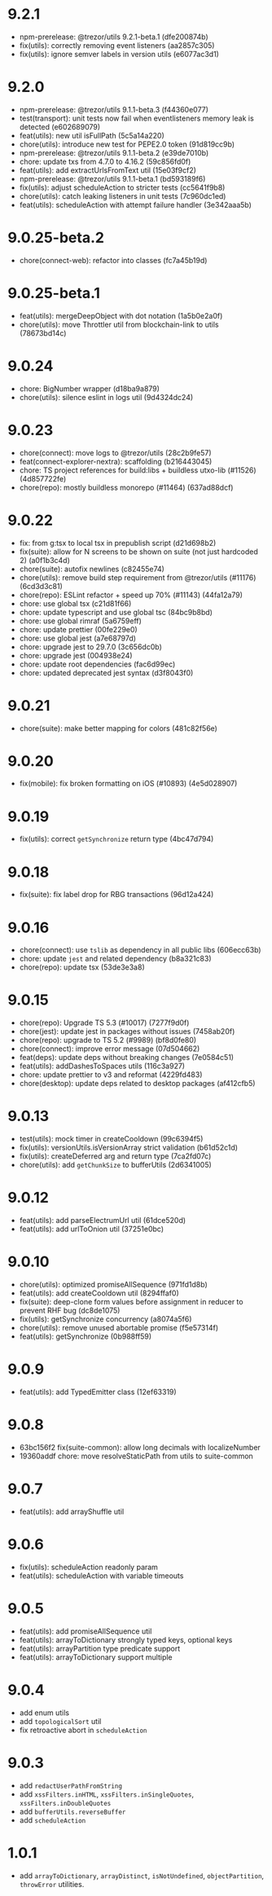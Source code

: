 # 9.2.1

-   npm-prerelease: @trezor/utils 9.2.1-beta.1 (dfe200874b)
-   fix(utils): correctly removing event listeners (aa2857c305)
-   fix(utils): ignore semver labels in version utils (e6077ac3d1)

# 9.2.0

-   npm-prerelease: @trezor/utils 9.1.1-beta.3 (f44360e077)
-   test(transport): unit tests now fail when eventlisteners memory leak is detected (e602689079)
-   feat(utils): new util isFullPath (5c5a14a220)
-   chore(utils): introduce new test for PEPE2.0 token (91d819cc9b)
-   npm-prerelease: @trezor/utils 9.1.1-beta.2 (e39de7010b)
-   chore: update txs from 4.7.0 to 4.16.2 (59c856fd0f)
-   feat(utils): add extractUrlsFromText util (15e03f9cf2)
-   npm-prerelease: @trezor/utils 9.1.1-beta.1 (bd593189f6)
-   fix(utils): adjust scheduleAction to stricter tests (cc5641f9b8)
-   chore(utils): catch leaking listeners in unit tests (7c960dc1ed)
-   feat(utils): scheduleAction with attempt failure handler (3e342aaa5b)

# 9.0.25-beta.2

-   chore(connect-web): refactor into classes (fc7a45b19d)

# 9.0.25-beta.1

-   feat(utils): mergeDeepObject with dot notation (1a5b0e2a0f)
-   chore(utils): move Throttler util from blockchain-link to utils (78673bd14c)

# 9.0.24

-   chore: BigNumber wrapper (d18ba9a879)
-   chore(utils): silence eslint in logs util (9d4324dc24)

# 9.0.23

-   chore(connect): move logs to @trezor/utils (28c2b9fe57)
-   feat(connect-explorer-nextra): scaffolding (b216443045)
-   chore: TS project references for build:libs + buildless utxo-lib (#11526) (4d857722fe)
-   chore(repo): mostly buildless monorepo (#11464) (637ad88dcf)

# 9.0.22

-   fix: from g:tsx to local tsx in prepublish script (d21d698b2)
-   fix(suite): allow for N screens to be shown on suite (not just hardcoded 2) (a0f1b3c4d)
-   chore(suite): autofix newlines (c82455e74)
-   chore(utils): remove build step requirement from @trezor/utils (#11176) (6cd3d3c81)
-   chore(repo): ESLint refactor + speed up 70% (#11143) (44fa12a79)
-   chore: use global tsx (c21d81f66)
-   chore: update typescript and use global tsc (84bc9b8bd)
-   chore: use global rimraf (5a6759eff)
-   chore: update prettier (00fe229e0)
-   chore: use global jest (a7e68797d)
-   chore: upgrade jest to 29.7.0 (3c656dc0b)
-   chore: upgrade jest (004938e24)
-   chore: update root dependencies (fac6d99ec)
-   chore: updated deprecated jest syntax (d3f8043f0)

# 9.0.21

-   chore(suite): make better mapping for colors (481c82f56e)

# 9.0.20

-   fix(mobile): fix broken formatting on iOS (#10893) (4e5d028907)

# 9.0.19

-   fix(utils): correct `getSynchronize` return type (4bc47d794)

# 9.0.18

-   fix(suite): fix label drop for RBG transactions (96d12a424)

# 9.0.16

-   chore(connect): use `tslib` as dependency in all public libs (606ecc63b)
-   chore: update `jest` and related dependency (b8a321c83)
-   chore(repo): update tsx (53de3e3a8)

# 9.0.15

-   chore(repo): Upgrade TS 5.3 (#10017) (7277f9d0f)
-   chore(jest): update jest in packages without issues (7458ab20f)
-   chore(repo): upgrade to TS 5.2 (#9989) (bf8d0fe80)
-   chore(connect): improve error message (07d504662)
-   feat(deps): update deps without breaking changes (7e0584c51)
-   feat(utils): addDashesToSpaces utils (116c3a927)
-   chore: update prettier to v3 and reformat (4229fd483)
-   chore(desktop): update deps related to desktop packages (af412cfb5)

# 9.0.13

-   test(utils): mock timer in createCooldown (99c6394f5)
-   fix(utils): versionUtils.isVersionArray strict validation (b61d52c1d)
-   fix(utils): createDeferred arg and return type (7ca2fd07c)
-   chore(utils): add `getChunkSize` to bufferUtils (2d6341005)

# 9.0.12

-   feat(utils): add parseElectrumUrl util (61dce520d)
-   feat(utils): add urlToOnion util (37251e0bc)

# 9.0.10

-   chore(utils): optimized promiseAllSequence (971fd1d8b)
-   feat(utils): add createCooldown util (8294ffaf0)
-   fix(suite): deep-clone form values before assignment in reducer to prevent RHF bug (dc8de1075)
-   fix(utils): getSynchronize concurrency (a8074a5f6)
-   chore(utils): remove unused abortable promise (f5e57314f)
-   feat(utils): getSynchronize (0b988ff59)

# 9.0.9

-   feat(utils): add TypedEmitter class (12ef63319)

# 9.0.8

-   63bc156f2 fix(suite-common): allow long decimals with localizeNumber
-   19360addf chore: move resolveStaticPath from utils to suite-common

# 9.0.7

-   feat(utils): add arrayShuffle util

# 9.0.6

-   fix(utils): scheduleAction readonly param
-   feat(utils): scheduleAction with variable timeouts

# 9.0.5

-   feat(utils): add promiseAllSequence util
-   feat(utils): arrayToDictionary strongly typed keys, optional keys
-   feat(utils): arrayPartition type predicate support
-   feat(utils): arrayToDictionary support multiple

# 9.0.4

-   add enum utils
-   add `topologicalSort` util
-   fix retroactive abort in `scheduleAction`

# 9.0.3

-   add `redactUserPathFromString`
-   add `xssFilters.inHTML`, `xssFilters.inSingleQuotes`, `xssFilters.inDoubleQuotes`
-   add `bufferUtils.reverseBuffer`
-   add `scheduleAction`

# 1.0.1

-   add `arrayToDictionary`, `arrayDistinct`, `isNotUndefined`, `objectPartition`, `throwError` utilities.

